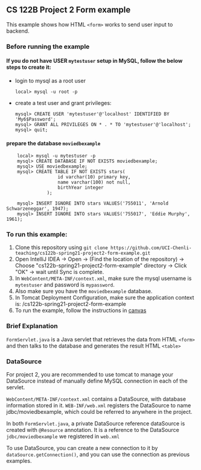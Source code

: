 ## CS 122B Project 2 Form example

This example shows how HTML `<form>` works to send user input to backend.

### Before running the example
#### If you do not have USER `mytestuser` setup in MySQL, follow the below steps to create it:

 - login to mysql as a root user 
    ```
    local> mysql -u root -p
    ```

 - create a test user and grant privileges:
    ```
    mysql> CREATE USER 'mytestuser'@'localhost' IDENTIFIED BY 'My6$Password';
    mysql> GRANT ALL PRIVILEGES ON * . * TO 'mytestuser'@'localhost';
    mysql> quit;
    ```

#### prepare the database `moviedbexample`
 
```    
    local> mysql -u mytestuser -p
    mysql> CREATE DATABASE IF NOT EXISTS moviedbexample;
    mysql> USE moviedbexample;
    mysql> CREATE TABLE IF NOT EXISTS stars(
                   id varchar(10) primary key,
                   name varchar(100) not null,
                   birthYear integer
               );
    
    mysql> INSERT IGNORE INTO stars VALUES('755011', 'Arnold Schwarzeneggar', 1947);
    mysql> INSERT IGNORE INTO stars VALUES('755017', 'Eddie Murphy', 1961);
```    

### To run this example: 
1. Clone this repository using `git clone https://github.com/UCI-Chenli-teaching/cs122b-spring21-project2-form-example.git`
2. Open IntelliJ IDEA -> Open -> (Find the location of the repository) -> Choose "cs122b-spring21-project2-form-example" directory -> Click "OK" -> wait until Sync is complete.
3. In `WebContent/META-INF/context.xml`, make sure the mysql username is `mytestuser` and password is `mypassword`.
4. Also make sure you have the `moviedbexample` database.
5. In Tomcat Deployment Configuration, make sure the application context is: /cs122b-spring21-project2-form-example
6. To run the example, follow the instructions in [canvas](https://canvas.eee.uci.edu/courses/36596/pages/intellij-idea-tomcat-configuration)


### Brief Explanation
`FormServlet.java` is a Java servlet that retrieves the data from HTML `<form>` and then talks to the database and generates the result HTML `<table>`

### DataSource
For project 2, you are recommended to use tomcat to manage your DataSource instead of manually define MySQL connection in each of the servlet.

`WebContent/META-INF/context.xml` contains a DataSource, with database information stored in it.
`WEB-INF/web.xml` registers the DataSource to name jdbc/moviedbexample, which could be referred to anywhere in the project.

In both `FormServlet.java`, a private DataSource reference dataSource is created with `@Resource` annotation. It is a reference to the DataSource `jdbc/moviedbexample` we registered in `web.xml`

To use DataSource, you can create a new connection to it by `dataSource.getConnection()`, and you can use the connection as previous examples.
